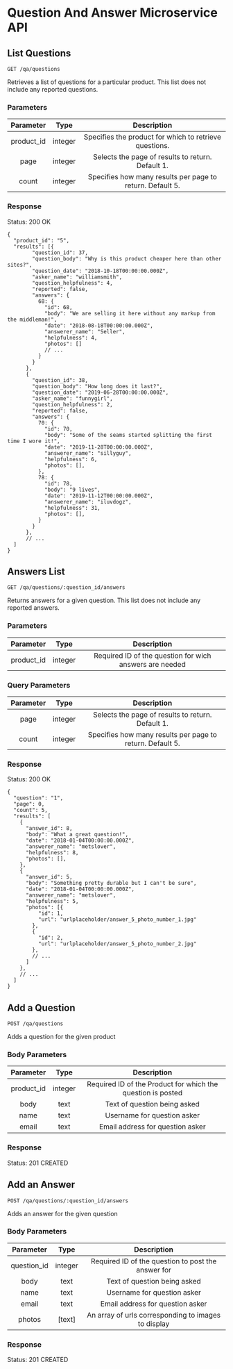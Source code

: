 # Question And Answer Microservice API

## List Questions
```
GET /qa/questions 
```

Retrieves a list of questions for a particular product. This list does not include any reported questions.

### Parameters

Parameter          |  Type   | Description
:-------------------------:|:-------------------------: |:-------------------------:
product_id  | integer | Specifies the product for which to retrieve questions.
page  | integer | Selects the page of results to return. Default 1.
count  | integer | Specifies how many results per page to return. Default 5.

### Response
Status: 200 OK
```
{
  "product_id": "5",
  "results": [{
        "question_id": 37,
        "question_body": "Why is this product cheaper here than other sites?",
        "question_date": "2018-10-18T00:00:00.000Z",
        "asker_name": "williamsmith",
        "question_helpfulness": 4,
        "reported": false,
        "answers": {
          68: {
            "id": 68,
            "body": "We are selling it here without any markup from the middleman!",
            "date": "2018-08-18T00:00:00.000Z",
            "answerer_name": "Seller",
            "helpfulness": 4,
            "photos": []
            // ...
          }
        }
      },
      {
        "question_id": 38,
        "question_body": "How long does it last?",
        "question_date": "2019-06-28T00:00:00.000Z",
        "asker_name": "funnygirl",
        "question_helpfulness": 2,
        "reported": false,
        "answers": {
          70: {
            "id": 70,
            "body": "Some of the seams started splitting the first time I wore it!",
            "date": "2019-11-28T00:00:00.000Z",
            "answerer_name": "sillyguy",
            "helpfulness": 6,
            "photos": [],
          },
          78: {
            "id": 78,
            "body": "9 lives",
            "date": "2019-11-12T00:00:00.000Z",
            "answerer_name": "iluvdogz",
            "helpfulness": 31,
            "photos": [],
          }
        }
      },
      // ...
  ]
}
```


## Answers List
```
GET /qa/questions/:question_id/answers
```
Returns answers for a given question. This list does not include any reported answers.

### Parameters

Parameter          |  Type   | Description
:-------------------------:|:-------------------------: |:-------------------------:
product_id  | integer | Required ID of the question for wich answers are needed

### Query Parameters

Parameter          |  Type   | Description
:-------------------------:|:-------------------------: |:-------------------------:
page  | integer | Selects the page of results to return. Default 1.
count  | integer | Specifies how many results per page to return. Default 5.

### Response
Status: 200 OK
```
{
  "question": "1",
  "page": 0,
  "count": 5,
  "results": [
    {
      "answer_id": 8,
      "body": "What a great question!",
      "date": "2018-01-04T00:00:00.000Z",
      "answerer_name": "metslover",
      "helpfulness": 8,
      "photos": [],
    },
    {
      "answer_id": 5,
      "body": "Something pretty durable but I can't be sure",
      "date": "2018-01-04T00:00:00.000Z",
      "answerer_name": "metslover",
      "helpfulness": 5,
      "photos": [{
          "id": 1,
          "url": "urlplaceholder/answer_5_photo_number_1.jpg"
        },
        {
          "id": 2,
          "url": "urlplaceholder/answer_5_photo_number_2.jpg"
        },
        // ...
      ]
    },
    // ...
  ]
}
```


## Add a Question
```
POST /qa/questions
```
Adds a question for the given product

### Body Parameters

Parameter          |  Type   | Description
:-------------------------:|:-------------------------: |:-------------------------:
product_id  | integer | Required ID of the Product for which the question is posted
body	| text	| Text of question being asked
name	| text	| Username for question asker
email	| text	| Email address for question asker

### Response
Status: 201 CREATED


## Add an Answer
```
POST /qa/questions/:question_id/answers
```
Adds an answer for the given question


### Body Parameters


Parameter          |  Type   | Description
:-------------------------:|:-------------------------: |:-------------------------:
question_id  | integer | Required ID of the question to post the answer for
body	| text	| Text of question being asked
name	| text	| Username for question asker
email	| text	| Email address for question asker
photos	| [text] |	An array of urls corresponding to images to display

### Response
Status: 201 CREATED

